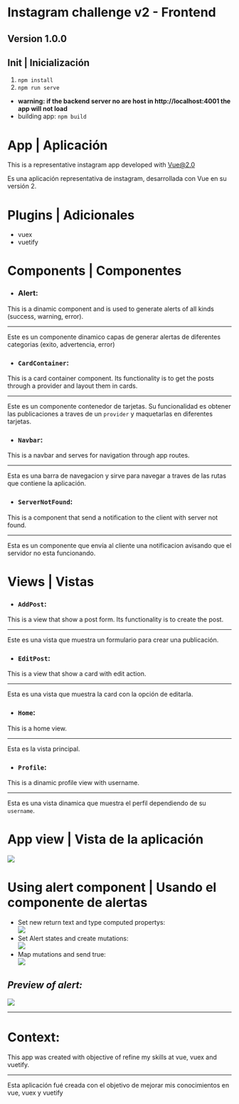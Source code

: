 # Instagram challenge v2 - Frontend
## Version 1.0.0

## Init | Inicialización
1) <code>npm install</code>
2) <code>npm run serve</code>
* **warning: if the backend server no are host in http://localhost:4001 the app will not load**
* building app: <code>npm build</code>

# App | Aplicación

This is a representative instagram app developed with Vue@2.0

Es una aplicación representativa de instagram, desarrollada con Vue en su versión 2.

# Plugins | Adicionales
- vuex
- vuetify

# Components | Componentes

- ### Alert:
This is a dinamic component and is used to generate alerts of all kinds (success, warning, error). <hr>
Este es un componente dinamico capas de generar alertas de diferentes categorias (exito, advertencia, error)

- ### `CardContainer`: 
This is a card container component. Its functionality is to get the posts through a provider and layout them in cards. <hr>
Este es un componente contenedor de tarjetas. Su funcionalidad es obtener las publicaciones a traves de un `provider` y maquetarlas en diferentes tarjetas.

- ### `Navbar`: 
This is a navbar and serves for navigation through app routes. <hr>
Esta es una barra de navegacion y sirve para navegar a traves de las rutas que contiene la aplicación.

- ### `ServerNotFound`:
This is a component that send a notification to the client with server not found. <hr>
Esta es un componente que envía al cliente una notificacion avisando que el servidor no esta funcionando.

# Views | Vistas

- ### `AddPost`:
This is a view that show a post form. Its functionality is to create the post. <hr>
Este es una vista que muestra un formulario para crear una publicación.

- ### `EditPost`:
This is a view that show a card with edit action. <hr>
Esta es una vista que muestra la card con la opción de editarla.

- ### `Home`:
This is a home view. <hr>
Esta es la vista principal.

- ### `Profile`:
This is a dinamic profile view with username.<hr>
Esta es una vista dinamica que muestra el perfil dependiendo de su `username`.

# App view | Vista de la aplicación
![](https://github.com/bloome-alex/instagram-challenge-v2/tree/main/frontend/readme_assets/images/appView.png) <br>

# Using alert component | Usando el componente de alertas
* Set new return text and type computed propertys: <br>
![](https://github.com/bloome-alex/instagram-challenge-v2/tree/main/frontend/readme_assets/images/computedAlert.png) <br>
* Set Alert states and create mutations: <br>
![](https://github.com/bloome-alex/instagram-challenge-v2/tree/main/frontend/readme_assets/images/AlertStates.png) <br>
* Map mutations and send true: <br>
![](https://github.com/bloome-alex/instagram-challenge-v2/tree/main/frontend/readme_assets/images/mapMutationsAlerts.png) <br>

## *Preview of alert:*
![](https://github.com/bloome-alex/instagram-challenge-v2/tree/main/frontend/readme_assets/images/alertPreview.png)

<hr>

# Context:
This app was created with objective of refine my skills at vue, vuex and vuetify. <hr>
Esta aplicación fué creada con el objetivo de mejorar mis conocimientos en vue, vuex y vuetify

